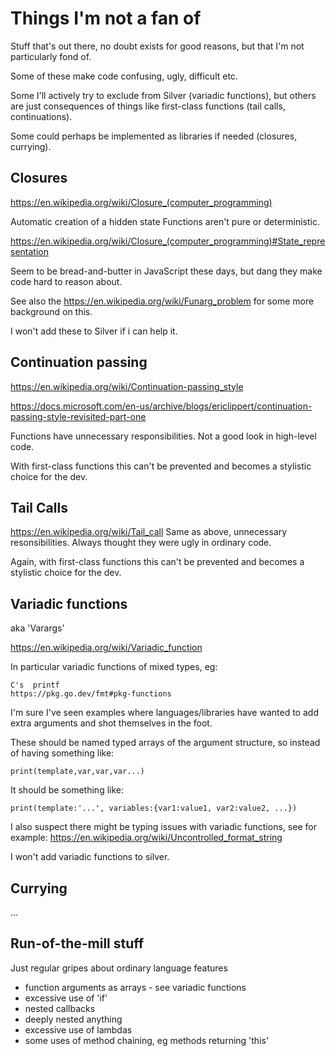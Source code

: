 
Things I'm not a fan of
=======================

Stuff that's out there, no doubt exists for good reasons, but that I'm not particularly fond of.

Some of these make code confusing, ugly, difficult etc.

Some I'll actively try to exclude from Silver (variadic functions), but others are just consequences of things like first-class functions (tail calls, continuations).

Some could perhaps be implemented as libraries if needed (closures, currying).



Closures
--------

https://en.wikipedia.org/wiki/Closure_(computer_programming)

Automatic creation of a hidden state
Functions aren't pure or deterministic.

https://en.wikipedia.org/wiki/Closure_(computer_programming)#State_representation

Seem to be bread-and-butter in JavaScript these days, but dang they make code hard to reason about.

See also the https://en.wikipedia.org/wiki/Funarg_problem for some more background on this.

I won't add these to Silver if i can help it.



Continuation passing
--------------------

https://en.wikipedia.org/wiki/Continuation-passing_style

https://docs.microsoft.com/en-us/archive/blogs/ericlippert/continuation-passing-style-revisited-part-one

Functions have unnecessary responsibilities.
Not a good look in high-level code.

With first-class functions this can't be prevented and becomes a stylistic choice for the dev.


Tail Calls
----------

https://en.wikipedia.org/wiki/Tail_call
Same as above, unnecessary resonsibilities.
Always thought they were ugly in ordinary code.

Again, with first-class functions this can't be prevented and becomes a stylistic choice for the dev.


Variadic functions
------------------

aka 'Varargs'

https://en.wikipedia.org/wiki/Variadic_function

In particular variadic functions of mixed types, eg:

	C's  printf
	https://pkg.go.dev/fmt#pkg-functions

I'm sure I've seen examples where languages/libraries have wanted to add extra arguments and shot themselves in the foot.

These should be named typed arrays of the argument structure, so instead of having something like:

	print(template,var,var,var...)

It should be something like:

	print(template:'...', variables:{var1:value1, var2:value2, ...})


I also suspect there might be typing issues with variadic functions, see for example: https://en.wikipedia.org/wiki/Uncontrolled_format_string

I won't add variadic functions to silver.


Currying
--------

...

Run-of-the-mill stuff
---------------------
Just regular gripes about ordinary language features


*	function arguments as arrays - see variadic functions
*	excessive use of 'if'
*	nested callbacks
*	deeply nested anything
*	excessive use of lambdas
*	some uses of method chaining, eg methods returning 'this'

